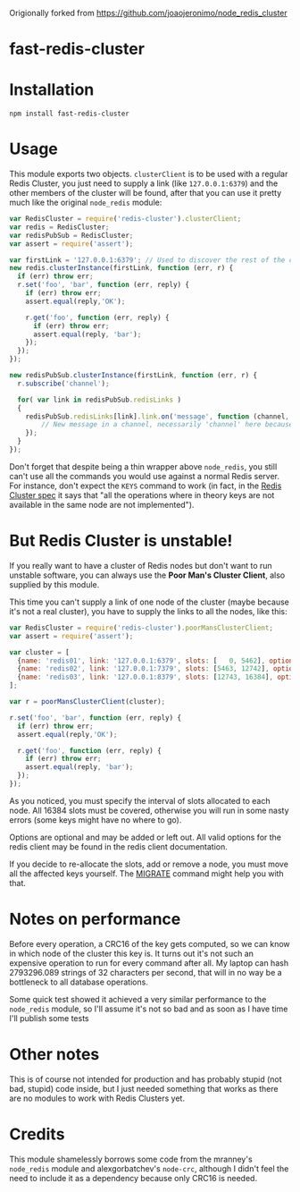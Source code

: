 Origionally forked from https://github.com/joaojeronimo/node_redis_cluster

# fast-redis-cluster

# Installation

    npm install fast-redis-cluster

# Usage

This module exports two objects. `clusterClient` is to be used with a regular Redis Cluster, you just need to supply a link (like `127.0.0.1:6379`) and the other members of the cluster will be found, after that you can use it pretty much like the original `node_redis` module:

```javascript
var RedisCluster = require('redis-cluster').clusterClient;
var redis = RedisCluster;
var redisPubSub = RedisCluster;
var assert = require('assert');

var firstLink = '127.0.0.1:6379'; // Used to discover the rest of the cluster
new redis.clusterInstance(firstLink, function (err, r) {
  if (err) throw err;
  r.set('foo', 'bar', function (err, reply) {
    if (err) throw err;
    assert.equal(reply,'OK');

    r.get('foo', function (err, reply) {
      if (err) throw err;
      assert.equal(reply, 'bar');
    });
  });
});

new redisPubSub.clusterInstance(firstLink, function (err, r) {
  r.subscribe('channel');

  for( var link in redisPubSub.redisLinks )
  {
    redisPubSub.redisLinks[link].link.on('message', function (channel, message) {
        // New message in a channel, necessarily 'channel' here because it's the only one we're subscribed to.
    });
  }
});
```

Don't forget that despite being a thin wrapper above `node_redis`, you still can't use all the commands you would use against a normal Redis server. For instance, don't expect the `KEYS` command to work (in fact, in the [Redis Cluster spec](http://redis.io/topics/cluster-spec) it says that "all the operations where in theory keys are not available in the same node are not implemented").

# But Redis Cluster is unstable!

If you really want to have a cluster of Redis nodes but don't want to run unstable software, you can always use the **Poor Man's Cluster Client**, also supplied by this module.

This time you can't supply a link of one node of the cluster (maybe because it's not a real cluster), you have to supply the links to all the nodes, like this:

```javascript
var RedisCluster = require('redis-cluster').poorMansClusterClient;
var assert = require('assert');

var cluster = [
  {name: 'redis01', link: '127.0.0.1:6379', slots: [   0, 5462], options: {max_attempts: 5}},
  {name: 'redis02', link: '127.0.0.1:7379', slots: [5463, 12742], options: {max_attempts: 5}},
  {name: 'redis03', link: '127.0.0.1:8379', slots: [12743, 16384], options: {max_attempts: 5}}
];

var r = poorMansClusterClient(cluster);

r.set('foo', 'bar', function (err, reply) {
  if (err) throw err;
  assert.equal(reply,'OK');

  r.get('foo', function (err, reply) {
    if (err) throw err;
    assert.equal(reply, 'bar');
  });
});
```
As you noticed, you must specify the interval of slots allocated to each node. All 16384 slots must be covered, otherwise you will run in some nasty errors (some keys might have no where to go).

Options are optional and may be added or left out. All valid options for the redis client may be found in the redis client documentation.

If you decide to re-allocate the slots, add or remove a node, you must move all the affected keys yourself. The [MIGRATE](http://redis.io/commands/migrate) command might help you with that.

# Notes on performance

Before every operation, a CRC16 of the key gets computed, so we can know in which node of the cluster this key is. It turns out it's not such an expensive operation to run for every command after all. My laptop can hash 2793296.089 strings of 32 characters per second, that will in no way be a bottleneck to all database operations.

Some quick test showed it achieved a very similar performance to the `node_redis` module, so I'll assume it's not so bad and as soon as I have time I'll publish some tests

# Other notes

This is of course not intended for production and has probably stupid (not bad, stupid) code inside, but I just needed something that works as there are no modules to work with Redis Clusters yet.

# Credits

This module shamelessly borrows some code from the mranney's `node_redis` module and alexgorbatchev's `node-crc`, although I didn't feel the need to include it as a dependency because only CRC16 is needed.